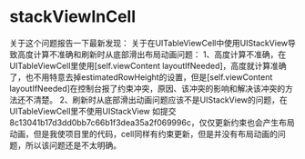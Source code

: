# stackViewInCell
关于这个问题报告一下最新发现：
关于在UITableViewCell中使用UIStackView导致高度计算不准确和刷新时从底部滑出布局动画问题：
1、高度计算不准确，在UITableViewCell里使用[self.viewContent layoutIfNeeded]，高度就计算准确了，也不用特意去掉estimatedRowHeight的设置，但是[self.viewContent layoutIfNeeded]在控制台报了约束冲突，原因、该冲突的影响和解决该冲突的方法还不清楚。
2、刷新时从底部滑出动画问题应该不是UIStackView的问题，在UITableViewCell里不使用UIStackView 如提交8c13041b17d3dd0bb7c66b1f3dea35a2f069996c，仅仅更新约束也会产生布局动画，但是我使项目里的代码，cell同样有约束更新，但是并没有布局动画的问题，所以该问题还是不太明确。

